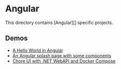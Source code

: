 # Angular

This directory contains [Angular][] specific projects. 

## Demos

- [A Hello World in Angular][hello-world]
- [An Angular splash page with some components][angular-spike]
- [Chore UI with .NET WebAPI and Docker Compose][chore-ui]

[technology-main]: https://angular.io/cli
[hello-world]: ./hello-world/README.md
[angular-spike]: ./angular-spike/README.md
[chore-ui]: ../Docker%20Compose/ChoreHelper/apps/choreui/README.md
